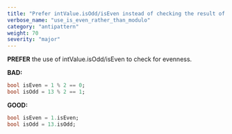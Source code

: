 ```yaml
---
title: "Prefer intValue.isOdd/isEven instead of checking the result of % 2"
verbose_name: "use_is_even_rather_than_modulo"
category: "antipattern"
weight: 70
severity: "major"
---
```

**PREFER** the use of intValue.isOdd/isEven to check for evenness.

**BAD:**
```dart
bool isEven = 1 % 2 == 0;
bool isOdd = 13 % 2 == 1;
```

**GOOD:**
```dart
bool isEven = 1.isEven;
bool isOdd = 13.isOdd;
```



